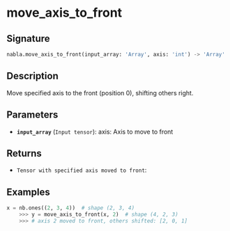 # move_axis_to_front

## Signature

```python
nabla.move_axis_to_front(input_array: 'Array', axis: 'int') -> 'Array'
```

## Description

Move specified axis to the front (position 0), shifting others right.

## Parameters

- **`input_array`** (`Input tensor`): axis: Axis to move to front

## Returns

- `Tensor with specified axis moved to front`: 

## Examples

```python
x = nb.ones((2, 3, 4))  # shape (2, 3, 4)
    >>> y = move_axis_to_front(x, 2)  # shape (4, 2, 3)
    >>> # axis 2 moved to front, others shifted: [2, 0, 1]
```

